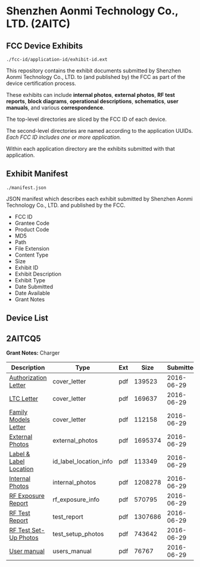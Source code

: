 # Shenzhen Aonmi Technology Co., LTD. (2AITC)
## FCC Device Exhibits

```
./fcc-id/application-id/exhibit-id.ext
```

This repository contains the exhibit documents submitted by Shenzhen Aonmi Technology Co., LTD. to (and published by) the FCC as part of the device certification process.

These exhibits can include **internal photos**, **external photos**, **RF test reports**, **block diagrams**, **operational descriptions**, **schematics**, **user manuals**, and various **correspondence**.

The top-level directories are sliced by the FCC ID of each device.

The second-level directories are named according to the application UUIDs. *Each FCC ID includes one or more application.*

Within each application directory are the exhibits submitted with that application. 

## Exhibit Manifest

```
./manifest.json
```

JSON manifest which describes each exhibit submitted by Shenzhen Aonmi Technology Co., LTD. and published by the FCC.

- FCC ID
- Grantee Code
- Product Code
- MD5
- Path
- File Extension
- Content Type
- Size
- Exhibit ID
- Exhibit Description
- Exhibit Type
- Date Submitted
- Date Available
- Grant Notes

## Device List
## 2AITCQ5
**Grant Notes:** Charger

| Description | Type | Ext | Size | Submitted | Available |
| ----------- | ---- | --- | ---- | --------- | --------- |
| [Authorization Letter](2AITCQ5/057cba7b3a5be8ee9f4aa466e25044bc/3044278.pdf) | cover_letter | pdf | 139523 | 2016-06-29 | 2016-06-29 |
| [LTC Letter](2AITCQ5/057cba7b3a5be8ee9f4aa466e25044bc/3044279.pdf) | cover_letter | pdf | 169637 | 2016-06-29 | 2016-06-29 |
| [Family Models Letter](2AITCQ5/057cba7b3a5be8ee9f4aa466e25044bc/3044280.pdf) | cover_letter | pdf | 112158 | 2016-06-29 | 2016-06-29 |
| [External Photos](2AITCQ5/057cba7b3a5be8ee9f4aa466e25044bc/3044281.pdf) | external_photos | pdf | 1695374 | 2016-06-29 | 2016-06-29 |
| [Label & Label Location](2AITCQ5/057cba7b3a5be8ee9f4aa466e25044bc/3044282.pdf) | id_label_location_info | pdf | 113349 | 2016-06-29 | 2016-06-29 |
| [Internal Photos](2AITCQ5/057cba7b3a5be8ee9f4aa466e25044bc/3044283.pdf) | internal_photos | pdf | 1208278 | 2016-06-29 | 2016-06-29 |
| [RF Exposure Report](2AITCQ5/057cba7b3a5be8ee9f4aa466e25044bc/3044285.pdf) | rf_exposure_info | pdf | 570795 | 2016-06-29 | 2016-06-29 |
| [RF Test Report](2AITCQ5/057cba7b3a5be8ee9f4aa466e25044bc/3044287.pdf) | test_report | pdf | 1307686 | 2016-06-29 | 2016-06-29 |
| [RF Test Set-Up Photos](2AITCQ5/057cba7b3a5be8ee9f4aa466e25044bc/3044288.pdf) | test_setup_photos | pdf | 743642 | 2016-06-29 | 2016-06-29 |
| [User manual](2AITCQ5/057cba7b3a5be8ee9f4aa466e25044bc/3044289.pdf) | users_manual | pdf | 76767 | 2016-06-29 | 2016-06-29 |
